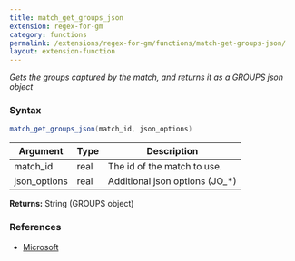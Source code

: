 ```yaml
---
title: match_get_groups_json
extension: regex-for-gm
category: functions
permalink: /extensions/regex-for-gm/functions/match-get-groups-json/
layout: extension-function
---
```


_Gets the groups captured by the match, and returns it as a GROUPS json object_

### Syntax ###
```cs
match_get_groups_json(match_id, json_options)
```

| Argument | Type | Description |
| --- | --- | --- |
| match_id | real | The id of the match to use. |
| json_options | real | Additional json options (JO_*) |

**Returns:** String (GROUPS object)

### References ###

* [Microsoft](https://docs.microsoft.com/en-us/dotnet/api/system.text.regularexpressions.match.groups?view=netframework-4.7#System_Text_RegularExpressions_Match_Groups)

